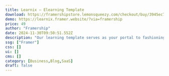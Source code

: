 ```yaml
---
title: Learnix — Elearning Template
download: https://framershipstore.lemonsqueezy.com/checkout/buy/3945ec71-c99a-4d5c-aa6a-bd930c9b5341
demo: https://learnix.framer.website/?via=framership
price: 49
author: "Framership"
date: 2024-11-30T09:50:51.552Z
description: "Our learning template serves as your portal to fashioning avant-garde, responsive, and fully customizable learning experiences perfectly suited to your educational needs."
ssg: ["Framer"]
css: []
ui: []
cms: []
category: [Business,Blog,SaaS]
draft: false
---
```

